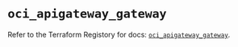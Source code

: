 # `oci_apigateway_gateway`

Refer to the Terraform Registory for docs: [`oci_apigateway_gateway`](https://registry.terraform.io/providers/oracle/oci/6.18.0/docs/resources/apigateway_gateway).
